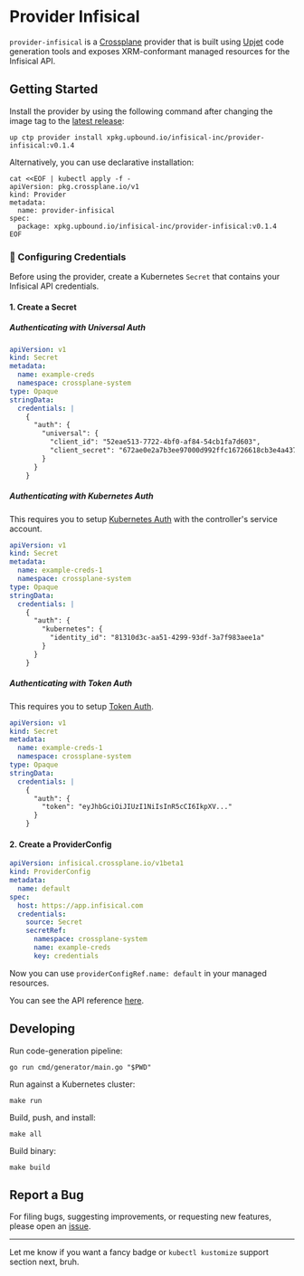 # Provider Infisical

`provider-infisical` is a [Crossplane](https://crossplane.io/) provider that
is built using [Upjet](https://github.com/crossplane/upjet) code
generation tools and exposes XRM-conformant managed resources for the
Infisical API.

## Getting Started

Install the provider by using the following command after changing the image tag
to the [latest release](https://marketplace.upbound.io/providers/infisical-inc/provider-infisical):

```
up ctp provider install xpkg.upbound.io/infisical-inc/provider-infisical:v0.1.4
```

Alternatively, you can use declarative installation:

```
cat <<EOF | kubectl apply -f -
apiVersion: pkg.crossplane.io/v1
kind: Provider
metadata:
  name: provider-infisical
spec:
  package: xpkg.upbound.io/infisical-inc/provider-infisical:v0.1.4
EOF
```

### 🔐 Configuring Credentials

Before using the provider, create a Kubernetes `Secret` that contains your Infisical API credentials.

#### 1. Create a Secret

##### Authenticating with Universal Auth

```yaml
apiVersion: v1
kind: Secret
metadata:
  name: example-creds
  namespace: crossplane-system
type: Opaque
stringData:
  credentials: |
    {
      "auth": {
        "universal": {
          "client_id": "52eae513-7722-4bf0-af84-54cb1fa7d603",
          "client_secret": "672ae0e2a7b3ee97000d992ffc16726618cb3e4a43776978ca89f33e29ffdda0"
        }
      }
    }
```

##### Authenticating with Kubernetes Auth

This requires you to setup [Kubernetes Auth](https://infisical.com/docs/documentation/platform/identities/kubernetes-auth) with the controller's service account.

```yaml
apiVersion: v1
kind: Secret
metadata:
  name: example-creds-1
  namespace: crossplane-system
type: Opaque
stringData:
  credentials: |
    {
      "auth": {
        "kubernetes": {
          "identity_id": "81310d3c-aa51-4299-93df-3a7f983aee1a"
        }
      }
    }
```

##### Authenticating with Token Auth

This requires you to setup [Token Auth](https://infisical.com/docs/documentation/platform/identities/token-auth).

```yaml
apiVersion: v1
kind: Secret
metadata:
  name: example-creds-1
  namespace: crossplane-system
type: Opaque
stringData:
  credentials: |
    {
      "auth": {
        "token": "eyJhbGciOiJIUzI1NiIsInR5cCI6IkpXV..."
      }
    }
```

#### 2. Create a ProviderConfig

```yaml
apiVersion: infisical.crossplane.io/v1beta1
kind: ProviderConfig
metadata:
  name: default
spec:
  host: https://app.infisical.com
  credentials:
    source: Secret
    secretRef:
      namespace: crossplane-system
      name: example-creds
      key: credentials
```

Now you can use `providerConfigRef.name: default` in your managed resources.

You can see the API reference [here](https://doc.crds.dev/github.com/infisical/provider-infisical).

## Developing

Run code-generation pipeline:

```console
go run cmd/generator/main.go "$PWD"
```

Run against a Kubernetes cluster:

```console
make run
```

Build, push, and install:

```console
make all
```

Build binary:

```console
make build
```

## Report a Bug

For filing bugs, suggesting improvements, or requesting new features, please
open an [issue](https://github.com/infisical/provider-infisical/issues).

---

Let me know if you want a fancy badge or `kubectl kustomize` support section next, bruh.
